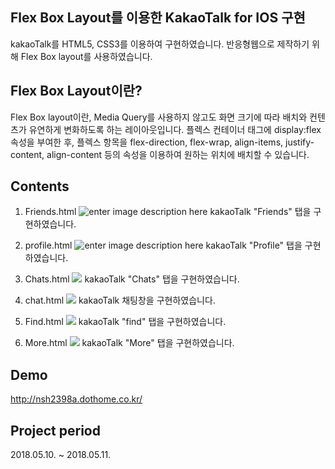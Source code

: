 ## Flex Box Layout를 이용한 KakaoTalk for IOS 구현 

kakaoTalk를 HTML5, CSS3를 이용하여 구현하였습니다. 반응형웹으로 제작하기 위해 Flex Box layout를 사용하였습니다.

## Flex Box Layout이란?
Flex Box layout이란, Media Query를 사용하지 않고도  화면 크기에 따라 배치와 컨텐츠가 유연하게 변화하도록 하는 레이아웃입니다.  플렉스 컨테이너 태그에 display:flex 속성을 부여한 후, 플렉스 항목을 flex-direction, flex-wrap, align-items, justify-content, align-content 등의 속성을 이용하여  원하는 위치에 배치할 수 있습니다.

## Contents

 1. Friends.html
 ![enter image description here](https://lh3.googleusercontent.com/Ox5aiWj6v0fu8PUwDTnSMAXjljbaH7VTwbQqDV59lyOIZyepr-GMedRFVDbTEGT0kRKE_VIdb1QC "friends.html")
kakaoTalk "Friends" 탭을 구현하였습니다.

 2. profile.html
 ![enter image description here](https://lh3.googleusercontent.com/co-Bu0S_DXJkaEB29jAsmV_BtfQmh0lE1VSz43xw4gNGjxzvC5l4T0Dkxld-Iv0lFcC_DiKWeoty "profile.html")
kakaoTalk "Profile" 탭을 구현하였습니다.

3. Chats.html
![
](https://lh3.googleusercontent.com/KZ65NJ6i5CtmnHLUKpwdc0kQvH4W6_Ac-t6-0g_MW9u5HGcVeA74POvvDuvqM1XBXt1lEgwlugFz "chats.html")
kakaoTalk "Chats" 탭을 구현하였습니다.
4. chat.html
![
](https://lh3.googleusercontent.com/0kntNpMtnT73RagRsojrAdPox8Qexmjq5HFzFr-N0JgfRLWadRi3uEqVAF46X8HPEuGlb8tdPnrF "chat.html")
kakaoTalk 채팅창을 구현하였습니다.
5. Find.html
![
](https://lh3.googleusercontent.com/bVnVoPzSc_c0-J3casGLsqOz7xbvWO7RR0EVHvLfKe01E6aM9HaFOAghmfgqXEbjX86CegKO7Qpr "find.html")
kakaoTalk "find" 탭을 구현하였습니다.

6. More.html
![
](https://lh3.googleusercontent.com/jk42oKrtv-2mktCMuQEiUFSj-gj7sRnLMsL4LPlrFjkCpRX2TtqzHN_v7nU1vb55QtYYNgwpajOt "More.html")
kakaoTalk "More" 탭을 구현하였습니다.

## Demo
http://nsh2398a.dothome.co.kr/

## Project period
2018.05.10. ~ 2018.05.11.
